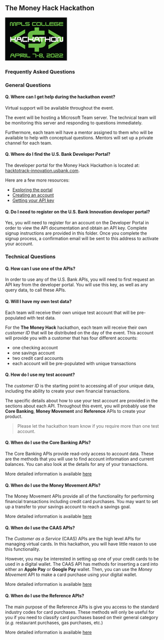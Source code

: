 ## The Money Hack Hackathon
![Money Hack](./img/MoneyHack.png)
### Frequently Asked Questions

### General Questions
#### Q. Where can I get help during the hackathon event?
Virtual support will be available throughout the event.

The event will be hosting a Microsoft Team server. The technical team will be monitoring this server and responding to questions immediately.

Furthermore, each team will have a mentor assigned to them who will be available to help with conceptual questions. Mentors will set up a private channel for each team.

#### Q. Where do I find the U.S. Bank Developer Portal?
The developer portal for the Money Hack Hackathon is located at:<br> [hacktotrack-innovation.usbank.com](https://hacktotrack-innovation.usbank.com/).

Here are a few more resources:
- [Exploring the portal](../portal/explore.md)
- [Creating an account](../portal/gettingStarted.md)
- [Getting your API key](../portal/getAPIKey.md)

#### Q. Do I need to register on the U.S. Bank Innovation developer portal?
Yes, you will need to register for an account on the Developer Portal in order to view the API documentation and obtain an API key. Complete signup instructions are provided in this folder. Once you complete the signup process, a confirmation email will be sent to this address to activate your account.


### Technical Questions

#### Q. How can I use one of the APIs?
In order to use any of the U.S. Bank APIs, you will need to first request an API key from the developer portal. You will use this key, as well as any query data, to call these APIs.

#### Q. Will I have my own test data?
Each team will receive their own unique test account that will be pre-populated with test data.

For the **The Money Hack** hackathon, each team will receive their own *customer ID* that will be distributed on the day of the event. This account will provide you with a customer that has four different accounts:
- one checking account
- one savings account
- two credit card accounts
- each account will be pre-populated with unique transactions

#### Q. How do I use my test account?
The *customer ID* is the starting point to accessing all of your unique data, including the ability to create your own financial transactions.

The specific details about how to use your test account are provided in the sections about each API. Throughout this event, you will probably use the **Core Banking**, **Money Movement** and **Reference** APIs to create your product.

> Please let the hackathon team know if you require more than one test account.

#### Q. When do I use the Core Banking APIs?
The Core Banking APIs provide read-only access to account data. These are the methods that you will use to find account information and current balances. You can also look at the details for any of your transactions.

More detailed information is available [here](../APIs/core.md)

#### Q. When do I use the Money Movement APIs?
The Money Movement APIs provide all of the functionality for performing financial transactions including credit card purchases. You may want to set up a transfer to your savings account to reach a savings goal.

More detailed information is available [here](../APIs/money.md)

#### Q. When do I use the CAAS APIs?
The *Customer as a Service* (CAAS) APIs are the high level APIs for managing virtual cards. In this hackathon, you will have little reason to use this functionality.

However, you may be interested in setting up one of your credit cards to be used in a digital wallet. The CAAS API has methods for inserting a card into either an **Apple Pay** or **Google Pay** wallet. Then, you can use the *Money Movement* API to make a card purchase using your digital wallet.

More detailed information is available [here](../APIs/caas.md)

#### Q. When do I use the Reference APIs?
The main purpose of the Reference APIs is give you access to the standard industry codes for card purchases. These methods will only be useful for you if you need to classify card purchases based on their general category (*e.g.* restaurant purchases, gas purchases, etc.)

More detailed information is available [here](../APIs/reference.md)
